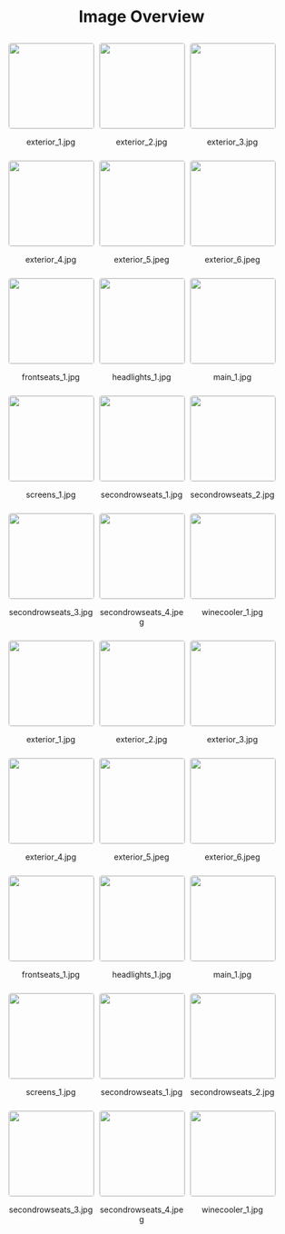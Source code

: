 <style>
    .image-gallery {
        display: flex;
        flex-wrap: wrap;
        gap: 10px;
        justify-content: center;
        padding: 10px;
    }
    .image-gallery img {
        width: 150px;
        height: auto;
        border: 1px solid #ddd;
        border-radius: 5px;
    }
    .image-gallery div {
        flex: 1 1 calc(33.333% - 20px); /* Three images per row on large screens */
        max-width: 150px;
        text-align: center;
    }
    @media (max-width: 768px) {
        .image-gallery div {
            flex: 1 1 calc(50% - 20px); /* Two images per row on medium screens */
        }
    }
    @media (max-width: 480px) {
        .image-gallery div {
            flex: 1 1 100%; /* One image per row on small screens */
        }
    }
</style>
<h1 style ="text-align: center;"> Image Overview </h1> <div class="image-gallery">
<div>
<img src="https://media.evkx.net/multimedia/models/mercedes/eqs_suv/eqs_680_suv/exterior_1_st.jpg">
<p>exterior_1.jpg</p>
</div>
<div>
<img src="https://media.evkx.net/multimedia/models/mercedes/eqs_suv/eqs_680_suv/exterior_2_st.jpg">
<p>exterior_2.jpg</p>
</div>
<div>
<img src="https://media.evkx.net/multimedia/models/mercedes/eqs_suv/eqs_680_suv/exterior_3_st.jpg">
<p>exterior_3.jpg</p>
</div>
<div>
<img src="https://media.evkx.net/multimedia/models/mercedes/eqs_suv/eqs_680_suv/exterior_4_st.jpg">
<p>exterior_4.jpg</p>
</div>
<div>
<img src="https://media.evkx.net/multimedia/models/mercedes/eqs_suv/eqs_680_suv/exterior_5_st.jpeg">
<p>exterior_5.jpeg</p>
</div>
<div>
<img src="https://media.evkx.net/multimedia/models/mercedes/eqs_suv/eqs_680_suv/exterior_6_st.jpeg">
<p>exterior_6.jpeg</p>
</div>
<div>
<img src="https://media.evkx.net/multimedia/models/mercedes/eqs_suv/eqs_680_suv/frontseats_1_st.jpg">
<p>frontseats_1.jpg</p>
</div>
<div>
<img src="https://media.evkx.net/multimedia/models/mercedes/eqs_suv/eqs_680_suv/headlights_1_st.jpg">
<p>headlights_1.jpg</p>
</div>
<div>
<img src="https://media.evkx.net/multimedia/models/mercedes/eqs_suv/eqs_680_suv/main_1_st.jpg">
<p>main_1.jpg</p>
</div>
<div>
<img src="https://media.evkx.net/multimedia/models/mercedes/eqs_suv/eqs_680_suv/screens_1_st.jpg">
<p>screens_1.jpg</p>
</div>
<div>
<img src="https://media.evkx.net/multimedia/models/mercedes/eqs_suv/eqs_680_suv/secondrowseats_1_st.jpg">
<p>secondrowseats_1.jpg</p>
</div>
<div>
<img src="https://media.evkx.net/multimedia/models/mercedes/eqs_suv/eqs_680_suv/secondrowseats_2_st.jpg">
<p>secondrowseats_2.jpg</p>
</div>
<div>
<img src="https://media.evkx.net/multimedia/models/mercedes/eqs_suv/eqs_680_suv/secondrowseats_3_st.jpg">
<p>secondrowseats_3.jpg</p>
</div>
<div>
<img src="https://media.evkx.net/multimedia/models/mercedes/eqs_suv/eqs_680_suv/secondrowseats_4_st.jpeg">
<p>secondrowseats_4.jpeg</p>
</div>
<div>
<img src="https://media.evkx.net/multimedia/models/mercedes/eqs_suv/eqs_680_suv/winecooler_1_st.jpg">
<p>winecooler_1.jpg</p>
</div>
<div>
<img src="https://media.evkx.net/multimedia/models/mercedes/eqs_suv/eqs_680_suv/exterior_1_st.jpg">
<p>exterior_1.jpg</p>
</div>
<div>
<img src="https://media.evkx.net/multimedia/models/mercedes/eqs_suv/eqs_680_suv/exterior_2_st.jpg">
<p>exterior_2.jpg</p>
</div>
<div>
<img src="https://media.evkx.net/multimedia/models/mercedes/eqs_suv/eqs_680_suv/exterior_3_st.jpg">
<p>exterior_3.jpg</p>
</div>
<div>
<img src="https://media.evkx.net/multimedia/models/mercedes/eqs_suv/eqs_680_suv/exterior_4_st.jpg">
<p>exterior_4.jpg</p>
</div>
<div>
<img src="https://media.evkx.net/multimedia/models/mercedes/eqs_suv/eqs_680_suv/exterior_5_st.jpeg">
<p>exterior_5.jpeg</p>
</div>
<div>
<img src="https://media.evkx.net/multimedia/models/mercedes/eqs_suv/eqs_680_suv/exterior_6_st.jpeg">
<p>exterior_6.jpeg</p>
</div>
<div>
<img src="https://media.evkx.net/multimedia/models/mercedes/eqs_suv/eqs_680_suv/frontseats_1_st.jpg">
<p>frontseats_1.jpg</p>
</div>
<div>
<img src="https://media.evkx.net/multimedia/models/mercedes/eqs_suv/eqs_680_suv/headlights_1_st.jpg">
<p>headlights_1.jpg</p>
</div>
<div>
<img src="https://media.evkx.net/multimedia/models/mercedes/eqs_suv/eqs_680_suv/main_1_st.jpg">
<p>main_1.jpg</p>
</div>
<div>
<img src="https://media.evkx.net/multimedia/models/mercedes/eqs_suv/eqs_680_suv/screens_1_st.jpg">
<p>screens_1.jpg</p>
</div>
<div>
<img src="https://media.evkx.net/multimedia/models/mercedes/eqs_suv/eqs_680_suv/secondrowseats_1_st.jpg">
<p>secondrowseats_1.jpg</p>
</div>
<div>
<img src="https://media.evkx.net/multimedia/models/mercedes/eqs_suv/eqs_680_suv/secondrowseats_2_st.jpg">
<p>secondrowseats_2.jpg</p>
</div>
<div>
<img src="https://media.evkx.net/multimedia/models/mercedes/eqs_suv/eqs_680_suv/secondrowseats_3_st.jpg">
<p>secondrowseats_3.jpg</p>
</div>
<div>
<img src="https://media.evkx.net/multimedia/models/mercedes/eqs_suv/eqs_680_suv/secondrowseats_4_st.jpeg">
<p>secondrowseats_4.jpeg</p>
</div>
<div>
<img src="https://media.evkx.net/multimedia/models/mercedes/eqs_suv/eqs_680_suv/winecooler_1_st.jpg">
<p>winecooler_1.jpg</p>
</div>
</div>
